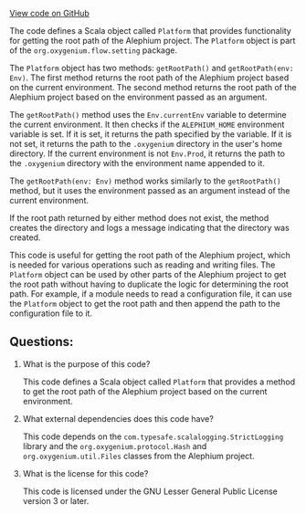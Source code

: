 [View code on GitHub](https://github.com/oxygenium/oxygenium/flow/src/main/scala/org/oxygenium/flow/setting/Platform.scala)

The code defines a Scala object called `Platform` that provides functionality for getting the root path of the Alephium project. The `Platform` object is part of the `org.oxygenium.flow.setting` package.

The `Platform` object has two methods: `getRootPath()` and `getRootPath(env: Env)`. The first method returns the root path of the Alephium project based on the current environment. The second method returns the root path of the Alephium project based on the environment passed as an argument.

The `getRootPath()` method uses the `Env.currentEnv` variable to determine the current environment. It then checks if the `ALEPHIUM_HOME` environment variable is set. If it is set, it returns the path specified by the variable. If it is not set, it returns the path to the `.oxygenium` directory in the user's home directory. If the current environment is not `Env.Prod`, it returns the path to the `.oxygenium` directory with the environment name appended to it.

The `getRootPath(env: Env)` method works similarly to the `getRootPath()` method, but it uses the environment passed as an argument instead of the current environment.

If the root path returned by either method does not exist, the method creates the directory and logs a message indicating that the directory was created.

This code is useful for getting the root path of the Alephium project, which is needed for various operations such as reading and writing files. The `Platform` object can be used by other parts of the Alephium project to get the root path without having to duplicate the logic for determining the root path. For example, if a module needs to read a configuration file, it can use the `Platform` object to get the root path and then append the path to the configuration file to it.
## Questions: 
 1. What is the purpose of this code?
    
    This code defines a Scala object called `Platform` that provides a method to get the root path of the Alephium project based on the current environment.

2. What external dependencies does this code have?
    
    This code depends on the `com.typesafe.scalalogging.StrictLogging` library and the `org.oxygenium.protocol.Hash` and `org.oxygenium.util.Files` classes from the Alephium project.

3. What is the license for this code?
    
    This code is licensed under the GNU Lesser General Public License version 3 or later.